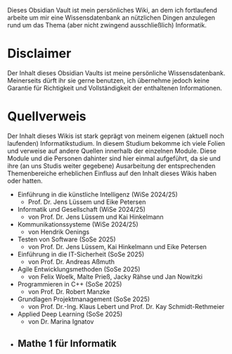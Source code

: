 Dieses Obsidian Vault ist mein persönliches Wiki, an dem ich fortlaufend arbeite um mir eine Wissensdatenbank an nützlichen Dingen anzulegen rund um das Thema (aber nicht zwingend ausschließlich) Informatik.

# Disclaimer
Der Inhalt dieses Obsidian Vaults ist meine persönliche Wissensdatenbank. Meinerseits dürft ihr sie gerne benutzen, ich übernehme jedoch keine Garantie für Richtigkeit und Vollständigkeit der enthaltenen Informationen.

# Quellverweis
Der Inhalt dieses Wikis ist stark geprägt von meinem eigenen (aktuell noch laufenden) Informatikstudium. In diesem Studium bekomme ich viele Folien und verweise auf andere Quellen innerhalb der einzelnen Module. Diese Module und die Personen dahinter sind hier einmal aufgeführt, da sie und ihre (an uns Studis weiter gegebene) Ausarbeitung der entsprechenden Themenbereiche erheblichen Einfluss auf den Inhalt dieses Wikis haben oder hatten.
- Einführung in die künstliche Intelligenz (WiSe 2024/25)
	- Prof. Dr. Jens Lüssem und Eike Petersen
- Informatik und Gesellschaft (WiSe 2024/25)
	- von Prof. Dr. Jens Lüssem und Kai Hinkelmann
- Kommunikationssysteme (WiSe 2024/25)
	- von Hendrik Oenings
- Testen von Software (SoSe 2025)
	- von Prof. Dr. Jens Lüssem, Kai Hinkelmann und Eike Petersen
- Einführung in die IT-Sicherheit (SoSe 2025)
	- von Prof. Dr. Andreas Aßmuth
- Agile Entwicklungsmethoden (SoSe 2025)
	- von Felix Woelk, Malte Prieß, Jacky Rähse und Jan Nowitzki
- Programmieren in C++ (SoSe 2025)
	- von Prof. Dr. Robert Manzke
- Grundlagen Projektmanagement (SoSe 2025)
	- von Prof. Dr.-Ing. Klaus Lebert und Prof. Dr. Kay Schmidt-Rethmeier
- Applied Deep Learning (SoSe 2025)
	- von Dr. Marina Ignatov
- Mathe 1 für Informatik
	- 